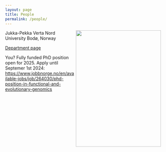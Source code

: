 ```yaml
---
layout: page
title: People
permalink: /people/
---
```


<img align="right" width="275" height="375" src="http://jpverta.github.io/figures/IMG_7450.jpeg">
Jukka-Pekka Verta  
Nord University
Bodø, Norway

[Department page](https://www.nord.no/en/about/employees/jukka-pekka-verta)  

You?
Fully funded PhD position open for 2025. Apply until Septemer 1st 2024:
https://www.jobbnorge.no/en/available-jobs/job/264030/phd-position-in-functional-and-evolutionary-genomics
